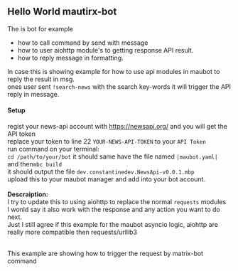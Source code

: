 ## Hello World mautirx-bot

The is bot for example<br>

* how to call command by send with message
* how to user aiohttp module's to getting response API result.
* how to reply message in formatting.

In case this is showing example for how to use api modules in maubot to reply the result in msg.<br>
ones user sent `!search-news` with the search key-words it will trigger the API reply in message.<br>

#### Setup

regist your news-api account with https://newsapi.org/ and you will get the API token<br>
replace your token to line 22 `YOUR-NEWS-API-TOKEN` to your `API Token`<br>
run command on your terminal:<br>
`cd /path/to/your/bot` it should same have the file named `|maubot.yaml|`<br>
and then`mbc build`<br>
it should output the file `dev.constantinedev.NewsApi-v0.0.1.mbp`<br>
upload this to your maubot manager and add into your bot account.<br>
<br>
**Descraiption:**<br>
I try to update this to using aiohttp to replace the normal `requests` modules<br>
I wonld say it also work with the response and any action you want to do next.<br>
Just I still agree if this example for the maubot asyncio logic, aiohttp are really more compatible then requests/urllib3<br>

<br>
This example are showing how to trigger the request by matrix-bot command<br>
